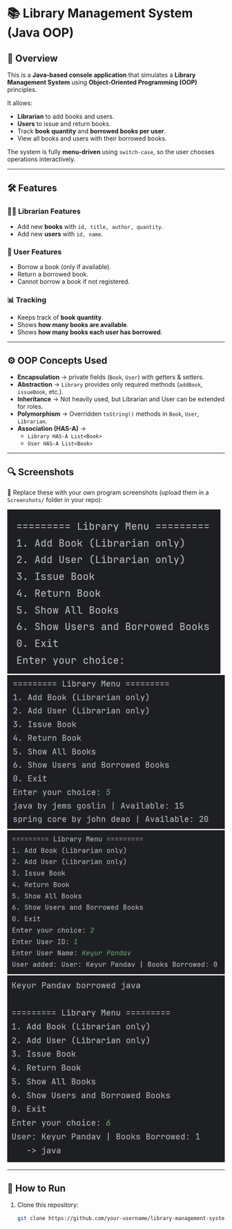 # 📚 Library Management System (Java OOP)

## 🚀 Overview
This is a **Java-based console application** that simulates a **Library Management System** using **Object-Oriented Programming (OOP)** principles.

It allows:
- **Librarian** to add books and users.
- **Users** to issue and return books.
- Track **book quantity** and **borrowed books per user**.
- View all books and users with their borrowed books.

The system is fully **menu-driven** using `switch-case`, so the user chooses operations interactively.

---

## 🛠️ Features

### 👨‍🏫 Librarian Features
- Add new **books** with `id, title, author, quantity`.
- Add new **users** with `id, name`.

### 👤 User Features
- Borrow a book (only if available).
- Return a borrowed book.
- Cannot borrow a book if not registered.

### 📊 Tracking
- Keeps track of **book quantity**.
- Shows **how many books are available**.
- Shows **how many books each user has borrowed**.

---

## ⚙️ OOP Concepts Used
- **Encapsulation** → private fields (`Book`, `User`) with getters & setters.
- **Abstraction** → `Library` provides only required methods (`addBook`, `issueBook`, etc.).
- **Inheritance** → Not heavily used, but Librarian and User can be extended for roles.
- **Polymorphism** → Overridden `toString()` methods in `Book`, `User`, `Librarian`.
- **Association (HAS-A)** →  
  - `Library HAS-A List<Book>`  
  - `User HAS-A List<Book>`  

---

## 🔍 Screenshots

📸 Replace these with your own program screenshots (upload them in a `Screenshots/` folder in your repo):

![Screenshot 1](Screenshots/1.png)  
![Screenshot 2](Screenshots/2.png)  
![Screenshot 3](Screenshots/3.png)  
![Screenshot 4](Screenshots/4.png)  

---

## 📌 How to Run

1. Clone this repository:
   ```bash
   git clone https://github.com/your-username/library-management-system.git
